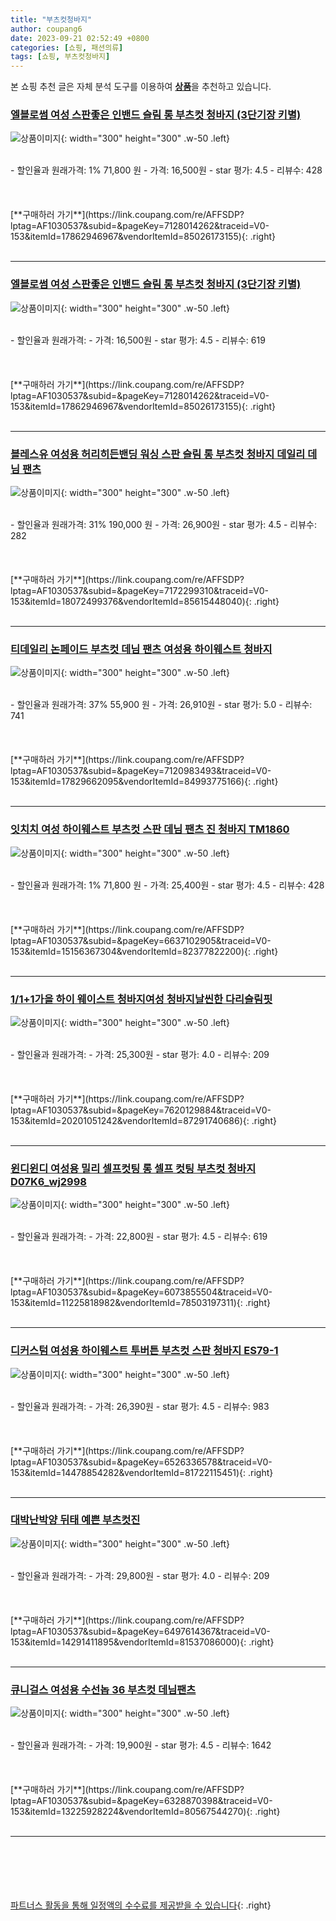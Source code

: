 ```yaml
---
title: "부츠컷청바지"
author: coupang6
date: 2023-09-21 02:52:49 +0800
categories: [쇼핑, 패션의류]
tags: [쇼핑, 부츠컷청바지]
---
```


본 쇼핑 추천 글은 자체 분석 도구를 이용하여 [**상품**](https://link.coupang.com/a/bao1ui)을 추천하고 있습니다.

### [엘블로썸 여성 스판좋은 인밴드 슬림 롱 부츠컷 청바지 (3단기장 키별)](https://link.coupang.com/re/AFFSDP?lptag=AF1030537&subid=&pageKey=7128014262&traceid=V0-153&itemId=17862946967&vendorItemId=85026173155)

![상품이미지](https://thumbnail6.coupangcdn.com/thumbnails/remote/230x230ex/image/vendor_inventory/40f3/d0970b482be3e8054802567ddca677b7dc3bf55f018ef1fa572ac11798fe.jpg){: width="300" height="300" .w-50 .left}


<br>
- 할인율과 원래가격: 1%  71,800   원
- 가격: 16,500원
- star 평가: 4.5
- 리뷰수: 428
<br>
<br>
<br>
<br>
[**구매하러 가기**](https://link.coupang.com/re/AFFSDP?lptag=AF1030537&subid=&pageKey=7128014262&traceid=V0-153&itemId=17862946967&vendorItemId=85026173155){: .right}
<br>
<br>

---

### [엘블로썸 여성 스판좋은 인밴드 슬림 롱 부츠컷 청바지 (3단기장 키별)](https://link.coupang.com/re/AFFSDP?lptag=AF1030537&subid=&pageKey=7128014262&traceid=V0-153&itemId=17862946967&vendorItemId=85026173155)

![상품이미지](https://thumbnail6.coupangcdn.com/thumbnails/remote/230x230ex/image/vendor_inventory/40f3/d0970b482be3e8054802567ddca677b7dc3bf55f018ef1fa572ac11798fe.jpg){: width="300" height="300" .w-50 .left}


<br>
- 할인율과 원래가격: 
- 가격: 16,500원
- star 평가: 4.5
- 리뷰수: 619
<br>
<br>
<br>
<br>
[**구매하러 가기**](https://link.coupang.com/re/AFFSDP?lptag=AF1030537&subid=&pageKey=7128014262&traceid=V0-153&itemId=17862946967&vendorItemId=85026173155){: .right}
<br>
<br>

---

### [블레스유 여성용 허리히든밴딩 워싱 스판 슬림 롱 부츠컷 청바지 데일리 데님 팬츠](https://link.coupang.com/re/AFFSDP?lptag=AF1030537&subid=&pageKey=7172299310&traceid=V0-153&itemId=18072499376&vendorItemId=85615448040)

![상품이미지](https://thumbnail10.coupangcdn.com/thumbnails/remote/230x230ex/image/vendor_inventory/28bf/064207b39b2f686f1fc5042d26d55e12eb6859ea95c0871823b569f6f47e.jpg){: width="300" height="300" .w-50 .left}


<br>
- 할인율과 원래가격: 31%  190,000   원
- 가격: 26,900원
- star 평가: 4.5
- 리뷰수: 282
<br>
<br>
<br>
<br>
[**구매하러 가기**](https://link.coupang.com/re/AFFSDP?lptag=AF1030537&subid=&pageKey=7172299310&traceid=V0-153&itemId=18072499376&vendorItemId=85615448040){: .right}
<br>
<br>

---

### [티데일리 논페이드 부츠컷 데님 팬츠 여성용 하이웨스트 청바지](https://link.coupang.com/re/AFFSDP?lptag=AF1030537&subid=&pageKey=7120983493&traceid=V0-153&itemId=17829662095&vendorItemId=84993775166)

![상품이미지](https://thumbnail10.coupangcdn.com/thumbnails/remote/230x230ex/image/vendor_inventory/9a3c/749e2202c7185781aa34a3a8f829c1bd62b8d91edee66c43dc5ebd1a8033.jpg){: width="300" height="300" .w-50 .left}


<br>
- 할인율과 원래가격: 37%  55,900   원
- 가격: 26,910원
- star 평가: 5.0
- 리뷰수: 741
<br>
<br>
<br>
<br>
[**구매하러 가기**](https://link.coupang.com/re/AFFSDP?lptag=AF1030537&subid=&pageKey=7120983493&traceid=V0-153&itemId=17829662095&vendorItemId=84993775166){: .right}
<br>
<br>

---

### [잇치치 여성 하이웨스트 부츠컷 스판 데님 팬츠 진 청바지 TM1860](https://link.coupang.com/re/AFFSDP?lptag=AF1030537&subid=&pageKey=6637102905&traceid=V0-153&itemId=15156367304&vendorItemId=82377822200)

![상품이미지](https://thumbnail8.coupangcdn.com/thumbnails/remote/230x230ex/image/vendor_inventory/a64b/09805c2b5118672e98994a51a9a62274275bd7aca7c976fba4d85a8285e4.jpg){: width="300" height="300" .w-50 .left}


<br>
- 할인율과 원래가격: 1%  71,800   원
- 가격: 25,400원
- star 평가: 4.5
- 리뷰수: 428
<br>
<br>
<br>
<br>
[**구매하러 가기**](https://link.coupang.com/re/AFFSDP?lptag=AF1030537&subid=&pageKey=6637102905&traceid=V0-153&itemId=15156367304&vendorItemId=82377822200){: .right}
<br>
<br>

---

### [1/1+1가을 하이 웨이스트 청바지여성 청바지날씬한 다리슬림핏](https://link.coupang.com/re/AFFSDP?lptag=AF1030537&subid=&pageKey=7620129884&traceid=V0-153&itemId=20201051242&vendorItemId=87291740686)

![상품이미지](https://thumbnail9.coupangcdn.com/thumbnails/remote/230x230ex/image/vendor_inventory/651f/18753c18b9c0dfc17860863f564a2565443e8033e0b817d6b21db4424414.png){: width="300" height="300" .w-50 .left}


<br>
- 할인율과 원래가격: 
- 가격: 25,300원
- star 평가: 4.0
- 리뷰수: 209
<br>
<br>
<br>
<br>
[**구매하러 가기**](https://link.coupang.com/re/AFFSDP?lptag=AF1030537&subid=&pageKey=7620129884&traceid=V0-153&itemId=20201051242&vendorItemId=87291740686){: .right}
<br>
<br>

---

### [윈디윈디 여성용 밀리 셀프컷팅 롱 셀프 컷팅 부츠컷 청바지 D07K6_wj2998](https://link.coupang.com/re/AFFSDP?lptag=AF1030537&subid=&pageKey=6073855504&traceid=V0-153&itemId=11225818982&vendorItemId=78503197311)

![상품이미지](https://thumbnail9.coupangcdn.com/thumbnails/remote/230x230ex/image/rs_quotation_api/pa69wvai/51caa396976e4f348855033395506249.jpg){: width="300" height="300" .w-50 .left}


<br>
- 할인율과 원래가격: 
- 가격: 22,800원
- star 평가: 4.5
- 리뷰수: 619
<br>
<br>
<br>
<br>
[**구매하러 가기**](https://link.coupang.com/re/AFFSDP?lptag=AF1030537&subid=&pageKey=6073855504&traceid=V0-153&itemId=11225818982&vendorItemId=78503197311){: .right}
<br>
<br>

---

### [디커스텀 여성용 하이웨스트 투버튼 부츠컷 스판 청바지 ES79-1](https://link.coupang.com/re/AFFSDP?lptag=AF1030537&subid=&pageKey=6526336578&traceid=V0-153&itemId=14478854282&vendorItemId=81722115451)

![상품이미지](https://thumbnail6.coupangcdn.com/thumbnails/remote/230x230ex/image/vendor_inventory/c15d/1198149519ccd6b714da59fc994e60361391cffaa4272da3e33379c39537.jpg){: width="300" height="300" .w-50 .left}


<br>
- 할인율과 원래가격: 
- 가격: 26,390원
- star 평가: 4.5
- 리뷰수: 983
<br>
<br>
<br>
<br>
[**구매하러 가기**](https://link.coupang.com/re/AFFSDP?lptag=AF1030537&subid=&pageKey=6526336578&traceid=V0-153&itemId=14478854282&vendorItemId=81722115451){: .right}
<br>
<br>

---

### [대박난박양 뒤태 예쁜 부츠컷진](https://link.coupang.com/re/AFFSDP?lptag=AF1030537&subid=&pageKey=6497614367&traceid=V0-153&itemId=14291411895&vendorItemId=81537086000)

![상품이미지](https://thumbnail10.coupangcdn.com/thumbnails/remote/230x230ex/image/vendor_inventory/aa16/ef2c01a571b777e26d3c6d3050c1c3eb4558057cec518511133180271b95.jpg){: width="300" height="300" .w-50 .left}


<br>
- 할인율과 원래가격: 
- 가격: 29,800원
- star 평가: 4.0
- 리뷰수: 209
<br>
<br>
<br>
<br>
[**구매하러 가기**](https://link.coupang.com/re/AFFSDP?lptag=AF1030537&subid=&pageKey=6497614367&traceid=V0-153&itemId=14291411895&vendorItemId=81537086000){: .right}
<br>
<br>

---

### [큐니걸스 여성용 수선놉 36 부츠컷 데님팬츠](https://link.coupang.com/re/AFFSDP?lptag=AF1030537&subid=&pageKey=6328870398&traceid=V0-153&itemId=13225928224&vendorItemId=80567544270)

![상품이미지](https://thumbnail8.coupangcdn.com/thumbnails/remote/230x230ex/image/rs_quotation_api/gmxxoo0s/c4e98ea3532a4e61b279f4a219fda73b.jpg){: width="300" height="300" .w-50 .left}


<br>
- 할인율과 원래가격: 
- 가격: 19,900원
- star 평가: 4.5
- 리뷰수: 1642
<br>
<br>
<br>
<br>
[**구매하러 가기**](https://link.coupang.com/re/AFFSDP?lptag=AF1030537&subid=&pageKey=6328870398&traceid=V0-153&itemId=13225928224&vendorItemId=80567544270){: .right}
<br>
<br>

---
<br><br><br><br><br> [파트너스 활동을 통해 일정액의 수수료를 제공받을 수 있습니다](https://link.coupang.com/a/bao1ui){: .right}